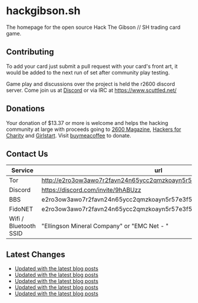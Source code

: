# hackgibson.sh
The homepage for the open source Hack The Gibson // SH trading card game.


## Contributing

To add your card just submit a pull request with your card's front art, it would be added to the next run of set after community play testing.

Game play and discussions over the project is held the r2600 discord server. Come join us at [Discord](https://discord.com/invite/9hABUzz) or via IRC at https://www.scuttled.net/


## Donations

Your donation of $13.37 or more is welcome and helps the hacking community at large with proceeds going to [2600 Magazine](https://2600.com/), [Hackers for Charity](https://hackersforcharity.org) and [Girlstart](https://girlstart.org).  Visit [buymeacoffee](https://www.buymeacoffee.com/hackgibson.sh) to donate.


## Contact Us

Service | url
-|-
Tor | http://e2ro3ow3awo7r2favn24n65ycc2qmzkoayn5r57e3f56nvjwdcgg32ad.onion
Discord | https://discord.com/invite/9hABUzz
BBS | e2ro3ow3awo7r2favn24n65ycc2qmzkoayn5r57e3f56nvjwdcgg32ad.onion:23
FidoNET | e2ro3ow3awo7r2favn24n65ycc2qmzkoayn5r57e3f56nvjwdcgg32ad.onion:24554
Wifi / Bluetooth SSID | "Ellingson Mineral Company" or "EMC Net - <fidonet address>"

## Latest Changes
<!-- BLOG-POST-LIST:START -->
- [Updated with the latest blog posts](https://github.com/DFW2600/hackgibson.sh/commit/fa320a8dc4a5d184a43f3f43659daf12aa49a91b)
- [Updated with the latest blog posts](https://github.com/DFW2600/hackgibson.sh/commit/8433d99a3bcfdc95ec95b2bcc153af04d2e31ab3)
- [Updated with the latest blog posts](https://github.com/DFW2600/hackgibson.sh/commit/0ec006efe74ec092f02dd49e17d1af4596520155)
- [Updated with the latest blog posts](https://github.com/DFW2600/hackgibson.sh/commit/0a281cf25cdf4bb92288c58d8e939618f53d290c)
- [Updated with the latest blog posts](https://github.com/DFW2600/hackgibson.sh/commit/f65315dbaeba63e1cac4ccc460631ab8a7f50c4b)
<!-- BLOG-POST-LIST:END -->
